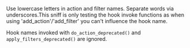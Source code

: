 Use lowercase letters in action and filter names. Separate words via underscores.This sniff is only testing the hook invoke functions as when using 'add_action'/'add_filter'
you can't influence the hook name.

Hook names invoked with `do_action_deprecated()` and `apply_filters_deprecated()` are ignored.